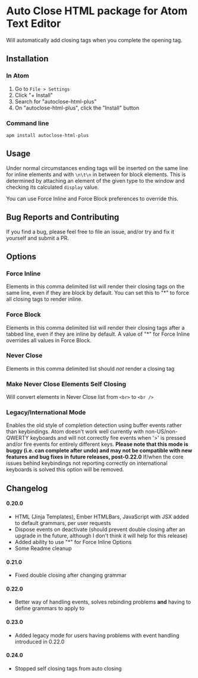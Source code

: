 # Auto Close HTML package for Atom Text Editor

Will automatically add closing tags when you complete the opening tag.

## Installation

### In Atom

1. Go to `File > Settings`
1. Click "+ Install"
1. Search for "autoclose-html-plus"
1. On "autoclose-html-plus", click the "Install" button

### Command line

```
apm install autoclose-html-plus
```

## Usage

Under normal circumstances ending tags will be inserted on the same line for inline elements and with `\n\t\n` in between for block elements. This is determined by attaching an element of the given type to the window and checking its calculated `display` value.

You can use Force Inline and Force Block preferences to override this.

## Bug Reports and Contributing

If you find a bug, please feel free to file an issue, and/or try and fix it yourself and submit a PR.

## Options

### Force Inline

Elements in this comma delimited list will render their closing tags on the same line, even if they are block by default. You can set this to "\*" to force all closing tags to render inline.

### Force Block

Elements in this comma delimited list will render their closing tags after a tabbed line, even if they are inline by default. A value of "\*" for Force Inline overrides all values in Force Block.

### Never Close

Elements in this comma delimited list should *not* render a closing tag

### Make Never Close Elements Self Closing

Will convert elements in Never Close list from `<br>` to `<br />`

### Legacy/International Mode

Enables the old style of completion detection using buffer events rather than keybindings. Atom doesn't work well currently with non-US/non-QWERTY keyboards and will not correctly fire events when '>' is pressed and/or fire events for entirely different keys.  **Please note that this mode is buggy (i.e. can complete after undo) and may not be compatible with new features and bug fixes in future releases, post-0.22.0** If/when the core issues behind keybindings not reporting correctly on international keyboards is solved this option will be removed.



## Changelog

#### 0.20.0
- HTML (Jinja Templates), Ember HTMLBars, JavaScript with JSX added to default grammars, per user requests
- Dispose events on deactivate (should prevent double closing after an upgrade in the future, although I don't think it will help for this release)
- Added ability to use "\*" for Force Inline Options
- Some Readme cleanup

#### 0.21.0
- Fixed double closing after changing grammar

#### 0.22.0
- Better way of handling events, solves rebinding problems **and** having to define grammars to apply to

#### 0.23.0
- Added legacy mode for users having problems with event handling introduced in 0.22.0

#### 0.24.0
- Stopped self closing tags from auto closing
